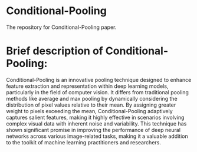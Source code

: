 # Conditional-Pooling
The repository for Conditional-Pooling paper.

# Brief description of Conditional-Pooling: 
Conditional-Pooling is an innovative pooling technique designed to enhance feature extraction and representation within deep learning models, particularly in the field of computer vision. It differs from traditional pooling methods like average and max pooling by dynamically considering the distribution of pixel values relative to their mean. By assigning greater weight to pixels exceeding the mean, Conditional-Pooling adaptively captures salient features, making it highly effective in scenarios involving complex visual data with inherent noise and variability. This technique has shown significant promise in improving the performance of deep neural networks across various image-related tasks, making it a valuable addition to the toolkit of machine learning practitioners and researchers.
